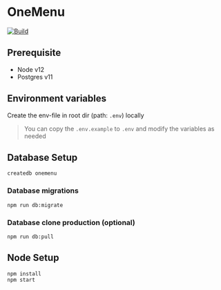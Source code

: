 # OneMenu

[![Build](https://github.com/AnnieLeonia/OneMenu/workflows/Build/badge.svg)](https://github.com/AnnieLeonia/OneMenu/actions?query=workflow%3ABuild+branch%3Amaster)

## Prerequisite

- Node v12
- Postgres v11

## Environment variables

Create the env-file in root dir (path: `.env`) locally

> You can copy the `.env.example` to `.env` and modify the variables as needed

## Database Setup

```
createdb onemenu
```

### Database migrations

```
npm run db:migrate
```

### Database clone production (optional)

```
npm run db:pull
```

## Node Setup

```
npm install
npm start
```
